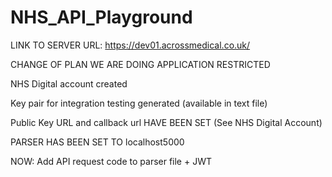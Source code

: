 # NHS_API_Playground

LINK TO SERVER URL: https://dev01.acrossmedical.co.uk/

CHANGE OF PLAN WE ARE DOING APPLICATION RESTRICTED 

NHS Digital account created

Key pair for integration testing generated (available in text file)

Public Key URL and callback url HAVE BEEN SET (See NHS Digital Account)

PARSER HAS BEEN SET TO localhost5000

NOW: Add API request code to parser file + JWT 

